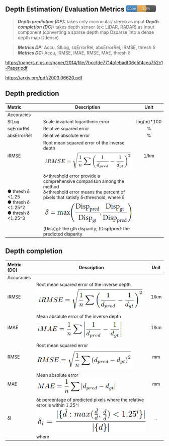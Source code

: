 <!-- CSS -->
<link rel="stylesheet" style="text/css" href="../styles.css">
<!--     -->

## Depth Estimation/ Evaluation Metrics <img src="../doc/50.png" width="95">

> **_Depth prediction (DP):_** takes only monocular/ stereo as input 
> **_Depth completion (DC):_** takes depth sensor (ex: LiDAR, RADAR) as input component (converting a sparse depth map Dsparse into a dense depth map Ddense)

> **_Metrics DP:_** Accu, SILog, sqErrorRel, absErrorRel, iRMSE, thresh δ  
> **_Metrics DC:_** Accu, iRMSE, iMAE, RMSE, MAE, thresh δ

https://papers.nips.cc/paper/2014/file/7bccfde7714a1ebadf06c5f4cea752c1-Paper.pdf 

https://arxiv.org/pdf/2003.06620.pdf

## Depth prediction

| Metric | Description | Unit |
| :-- | -- | :--: |
| Accuracies | | |
| SILog | Scale invariant logarithmic error | log(m)*100 |
| sqErrorRel | Relative squared error | % |
| absErrorRel | Relative absolute error | % |
| iRMSE | Root mean squared error of the inverse depth <br/>![](../doc/irmse.png) | 1/km |
| ● thresh δ <1.25 <br/> ● thresh δ <1.25^2 <br/> ● thresh δ <1.25^3 | δ<threshold error provide a comprehensive comparison among the method <br/> δ<threshold error means the percent of pixels that satisfy δ<threshold, where δ <br/> ![](../doc/dis_pixel_error.png) <br/> (Disp)gt: the gth disparity; (Disp)pred: the predicted disparity |


## Depth completion

| Metric (DC) | Description | Unit |
| :-- | -- | :--: |
| Accuracies | | |
| iRMSE |  Root mean squared error of the inverse depth <br/>![](../doc/irmse.png) | 1/km |
| iMAE | Mean absolute error of the inverse depth <br/>![](../doc/imae.png) | 1/km |
| RMSE | Root mean squared error <br/>![](../doc/rmse.png) | mm |
| MAE | Mean absolute error <br/>![](../doc/mae.png) | mm |
| δi | δi: percentage of predicted pixels where the relative error is within 1.25^i <br/> ![](../doc/teta.png) <br/> where |.| denotes  the cardinality of a set. dˆ and d are prediction and associated groundtruth. Most studies adopt i = 1,2,3 |


